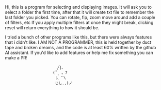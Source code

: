 Hi, this is a program for selecting and displaying images.
It will ask you to select a folder the first time, after that it will create txt file to remember the last folder you picked.
You can rotate, fip, zoom move around add a couple of filters, etc
If you apply multiple filters at once they might break, clicking reset will return everything to how it should be.

I tried a bunch of other programs like this, but there were always features that i didn't like. 
I AM NOT A PROGRAMMER, this is held together by duct tape and broken dreams, and the code is at least 60% written by the github AI assistant.
If you'd like to add features or help me fix something you can make a PR! 

                            ╱|、
                          (˚ˎ 。7  
                           |、˜〵          
                           じしˍ,)ノ
